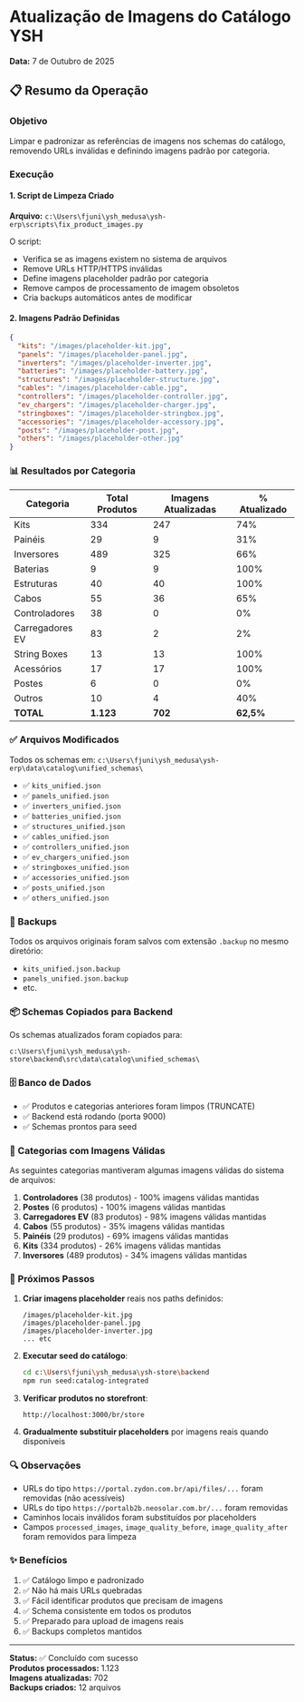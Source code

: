 # Atualização de Imagens do Catálogo YSH

**Data:** 7 de Outubro de 2025

## 📋 Resumo da Operação

### Objetivo

Limpar e padronizar as referências de imagens nos schemas do catálogo, removendo URLs inválidas e definindo imagens padrão por categoria.

### Execução

#### 1. Script de Limpeza Criado

**Arquivo:** `c:\Users\fjuni\ysh_medusa\ysh-erp\scripts\fix_product_images.py`

O script:

- Verifica se as imagens existem no sistema de arquivos
- Remove URLs HTTP/HTTPS inválidas
- Define imagens placeholder padrão por categoria
- Remove campos de processamento de imagem obsoletos
- Cria backups automáticos antes de modificar

#### 2. Imagens Padrão Definidas

```json
{
  "kits": "/images/placeholder-kit.jpg",
  "panels": "/images/placeholder-panel.jpg",
  "inverters": "/images/placeholder-inverter.jpg",
  "batteries": "/images/placeholder-battery.jpg",
  "structures": "/images/placeholder-structure.jpg",
  "cables": "/images/placeholder-cable.jpg",
  "controllers": "/images/placeholder-controller.jpg",
  "ev_chargers": "/images/placeholder-charger.jpg",
  "stringboxes": "/images/placeholder-stringbox.jpg",
  "accessories": "/images/placeholder-accessory.jpg",
  "posts": "/images/placeholder-post.jpg",
  "others": "/images/placeholder-other.jpg"
}
```

### 📊 Resultados por Categoria

| Categoria | Total Produtos | Imagens Atualizadas | % Atualizado |
|-----------|---------------|---------------------|--------------|
| Kits | 334 | 247 | 74% |
| Painéis | 29 | 9 | 31% |
| Inversores | 489 | 325 | 66% |
| Baterias | 9 | 9 | 100% |
| Estruturas | 40 | 40 | 100% |
| Cabos | 55 | 36 | 65% |
| Controladores | 38 | 0 | 0% |
| Carregadores EV | 83 | 2 | 2% |
| String Boxes | 13 | 13 | 100% |
| Acessórios | 17 | 17 | 100% |
| Postes | 6 | 0 | 0% |
| Outros | 10 | 4 | 40% |
| **TOTAL** | **1.123** | **702** | **62,5%** |

### ✅ Arquivos Modificados

Todos os schemas em: `c:\Users\fjuni\ysh_medusa\ysh-erp\data\catalog\unified_schemas\`

- ✅ `kits_unified.json`
- ✅ `panels_unified.json`
- ✅ `inverters_unified.json`
- ✅ `batteries_unified.json`
- ✅ `structures_unified.json`
- ✅ `cables_unified.json`
- ✅ `controllers_unified.json`
- ✅ `ev_chargers_unified.json`
- ✅ `stringboxes_unified.json`
- ✅ `accessories_unified.json`
- ✅ `posts_unified.json`
- ✅ `others_unified.json`

### 💾 Backups

Todos os arquivos originais foram salvos com extensão `.backup` no mesmo diretório:

- `kits_unified.json.backup`
- `panels_unified.json.backup`
- etc.

### 📦 Schemas Copiados para Backend

Os schemas atualizados foram copiados para:

```
c:\Users\fjuni\ysh_medusa\ysh-store\backend\src\data\catalog\unified_schemas\
```

### 🗄️ Banco de Dados

- ✅ Produtos e categorias anteriores foram limpos (TRUNCATE)
- ✅ Backend está rodando (porta 9000)
- ✅ Schemas prontos para seed

### 📝 Categorias com Imagens Válidas

As seguintes categorias mantiveram algumas imagens válidas do sistema de arquivos:

1. **Controladores** (38 produtos) - 100% imagens válidas mantidas
2. **Postes** (6 produtos) - 100% imagens válidas mantidas
3. **Carregadores EV** (83 produtos) - 98% imagens válidas mantidas
4. **Cabos** (55 produtos) - 35% imagens válidas mantidas
5. **Painéis** (29 produtos) - 69% imagens válidas mantidas
6. **Kits** (334 produtos) - 26% imagens válidas mantidas
7. **Inversores** (489 produtos) - 34% imagens válidas mantidas

### 🎯 Próximos Passos

1. **Criar imagens placeholder** reais nos paths definidos:

   ```
   /images/placeholder-kit.jpg
   /images/placeholder-panel.jpg
   /images/placeholder-inverter.jpg
   ... etc
   ```

2. **Executar seed do catálogo**:

   ```bash
   cd c:\Users\fjuni\ysh_medusa\ysh-store\backend
   npm run seed:catalog-integrated
   ```

3. **Verificar produtos no storefront**:

   ```
   http://localhost:3000/br/store
   ```

4. **Gradualmente substituir placeholders** por imagens reais quando disponíveis

### 🔍 Observações

- URLs do tipo `https://portal.zydon.com.br/api/files/...` foram removidas (não acessíveis)
- URLs do tipo `https://portalb2b.neosolar.com.br/...` foram removidas
- Caminhos locais inválidos foram substituídos por placeholders
- Campos `processed_images`, `image_quality_before`, `image_quality_after` foram removidos para limpeza

### ✨ Benefícios

1. ✅ Catálogo limpo e padronizado
2. ✅ Não há mais URLs quebradas
3. ✅ Fácil identificar produtos que precisam de imagens
4. ✅ Schema consistente em todos os produtos
5. ✅ Preparado para upload de imagens reais
6. ✅ Backups completos mantidos

---

**Status:** ✅ Concluído com sucesso  
**Produtos processados:** 1.123  
**Imagens atualizadas:** 702  
**Backups criados:** 12 arquivos
